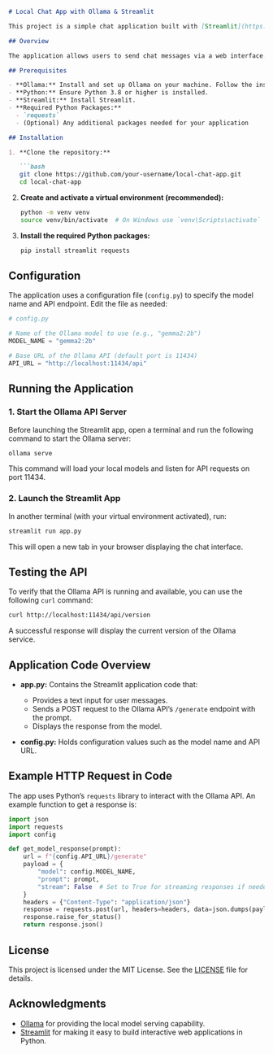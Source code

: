 ```markdown
# Local Chat App with Ollama & Streamlit

This project is a simple chat application built with [Streamlit](https://streamlit.io/) that interacts with a locally hosted language model served by [Ollama](https://ollama.com/). The model is run manually via the terminal (using `ollama serve`), and the Streamlit app communicates with it through HTTP requests.

## Overview

The application allows users to send chat messages via a web interface. When a user submits a message, the app sends an HTTP POST request to the Ollama API (running on `localhost:11434`) and displays the model's generated response. This modular setup keeps the model running independently and simplifies resource management.

## Prerequisites

- **Ollama:** Install and set up Ollama on your machine. Follow the instructions on the [Ollama website](https://ollama.com/) to download and install the desired language model(s).
- **Python:** Ensure Python 3.8 or higher is installed.
- **Streamlit:** Install Streamlit.
- **Required Python Packages:**  
  - `requests`  
  - (Optional) Any additional packages needed for your application

## Installation

1. **Clone the repository:**

   ```bash
   git clone https://github.com/your-username/local-chat-app.git
   cd local-chat-app
   ```

2. **Create and activate a virtual environment (recommended):**

   ```bash
   python -m venv venv
   source venv/bin/activate  # On Windows use `venv\Scripts\activate`
   ```

3. **Install the required Python packages:**

   ```bash
   pip install streamlit requests
   ```

## Configuration

The application uses a configuration file (`config.py`) to specify the model name and API endpoint. Edit the file as needed:

```python
# config.py

# Name of the Ollama model to use (e.g., "gemma2:2b")
MODEL_NAME = "gemma2:2b"

# Base URL of the Ollama API (default port is 11434)
API_URL = "http://localhost:11434/api"
```

## Running the Application

### 1. Start the Ollama API Server

Before launching the Streamlit app, open a terminal and run the following command to start the Ollama server:

```bash
ollama serve
```

This command will load your local models and listen for API requests on port 11434.

### 2. Launch the Streamlit App

In another terminal (with your virtual environment activated), run:

```bash
streamlit run app.py
```

This will open a new tab in your browser displaying the chat interface.

## Testing the API

To verify that the Ollama API is running and available, you can use the following `curl` command:

```bash
curl http://localhost:11434/api/version
```

A successful response will display the current version of the Ollama service.

## Application Code Overview

- **app.py:** Contains the Streamlit application code that:
  - Provides a text input for user messages.
  - Sends a POST request to the Ollama API’s `/generate` endpoint with the prompt.
  - Displays the response from the model.
  
- **config.py:** Holds configuration values such as the model name and API URL.

## Example HTTP Request in Code

The app uses Python’s `requests` library to interact with the Ollama API. An example function to get a response is:

```python
import json
import requests
import config

def get_model_response(prompt):
    url = f"{config.API_URL}/generate"
    payload = {
        "model": config.MODEL_NAME,
        "prompt": prompt,
        "stream": False  # Set to True for streaming responses if needed
    }
    headers = {"Content-Type": "application/json"}
    response = requests.post(url, headers=headers, data=json.dumps(payload))
    response.raise_for_status()
    return response.json()
```

## License

This project is licensed under the MIT License. See the [LICENSE](LICENSE) file for details.

## Acknowledgments

- [Ollama](https://ollama.com/) for providing the local model serving capability.
- [Streamlit](https://streamlit.io/) for making it easy to build interactive web applications in Python.
```